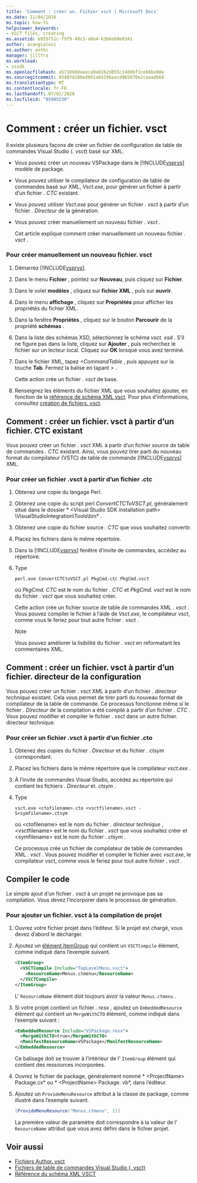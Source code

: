 ```yaml
---
title: 'Comment : créer un. Fichier vsct | Microsoft Docs'
ms.date: 11/04/2016
ms.topic: how-to
helpviewer_keywords:
- VSCT files, creating
ms.assetid: b955f51c-f9f9-49c3-a8e4-63b6eb0e0341
author: acangialosi
ms.author: anthc
manager: jillfra
ms.workload:
- vssdk
ms.openlocfilehash: a571098deeeca0e8262d855c24d0bf1ce66be08e
ms.sourcegitcommit: 05487d286ed891a04196aacd965870e2ceaadb68
ms.translationtype: MT
ms.contentlocale: fr-FR
ms.lasthandoff: 07/02/2020
ms.locfileid: "85905530"
---
```

# <a name="how-to-create-a-vsct-file"></a>Comment : créer un fichier. vsct

Il existe plusieurs façons de créer un fichier de configuration de table de commandes Visual Studio (*. vsct*) basé sur XML.

- Vous pouvez créer un nouveau VSPackage dans le [!INCLUDE[vsprvs](../../code-quality/includes/vsprvs_md.md)] modèle de package.

- Vous pouvez utiliser le compilateur de configuration de table de commandes basé sur XML, *Vsct.exe*, pour générer un fichier à partir d’un fichier *. CTC* existant.

- Vous pouvez utiliser *Vsct.exe* pour générer un fichier *. vsct* à partir d’un fichier *. Directeur* de la génération.

- Vous pouvez créer manuellement un nouveau fichier *. vsct* .

  Cet article explique comment créer manuellement un nouveau fichier *. vsct* .

### <a name="to-manually-create-a-new-vsct-file"></a>Pour créer manuellement un nouveau fichier. vsct

1. Démarrez [!INCLUDE[vsprvs](../../code-quality/includes/vsprvs_md.md)].

2. Dans le menu **Fichier** , pointez sur **Nouveau**, puis cliquez sur **Fichier**.

3. Dans le volet **modèles** , cliquez sur **fichier XML** , puis sur **ouvrir**.

4. Dans le menu **affichage** , cliquez sur **Propriétés** pour afficher les propriétés du fichier XML.

5. Dans la fenêtre **Propriétés** , cliquez sur le bouton **Parcourir** de la propriété **schémas** .

6. Dans la liste des schémas XSD, sélectionnez le schéma *vsct. xsd* . S’il ne figure pas dans la liste, cliquez sur **Ajouter** , puis recherchez le fichier sur un lecteur local. Cliquez sur **OK** lorsque vous avez terminé.

7. Dans le fichier XML, tapez *<CommandTable* , puis appuyez sur la touche **Tab**. Fermez la balise en tapant *>* .

    Cette action crée un fichier *. vsct* de base.

8. Renseignez les éléments du fichier XML que vous souhaitez ajouter, en fonction de la [référence de schéma XML vsct](../../extensibility/vsct-xml-schema-reference.md). Pour plus d’informations, consultez [création de fichiers. vsct](../../extensibility/internals/authoring-dot-vsct-files.md).

<a name="how-to-create-a-dot-vsct-file-from-an-existing-dot-ctc-file"></a>

## <a name="how-to-create-a-vsct-file-from-an-existing-ctc-file"></a>Comment : créer un fichier. vsct à partir d’un fichier. CTC existant

Vous pouvez créer un fichier *. vsct* XML à partir d’un fichier source de table de commandes *. CTC* existant. Ainsi, vous pouvez tirer parti du nouveau format du compilateur (VSTC) de table de commande [!INCLUDE[vsprvs](../../code-quality/includes/vsprvs_md.md)] XML.

### <a name="to-create-a-vsct-file-from-a-ctc-file"></a>Pour créer un fichier .vsct à partir d’un fichier .ctc

1. Obtenez une copie du langage Perl.

2. Obtenez une copie du script perl *ConvertCTCToVSCT.pl*, généralement situé dans le dossier * \<Visual Studio SDK installation path> \VisualStudioIntegration\Tools\bin* .

3. Obtenez une copie du fichier source *. CTC* que vous souhaitez convertir.

4. Placez les fichiers dans le même répertoire.

5. Dans la [!INCLUDE[vsprvs](../../code-quality/includes/vsprvs_md.md)] fenêtre d’invite de commandes, accédez au répertoire.

6. Type

   ```
   perl.exe ConvertCTCtoVSCT.pl PkgCmd.ctc PkgCmd.vsct
   ```

    où *PkgCmd. CTC* est le nom du fichier *. CTC* et *PkgCmd. vsct* est le nom du fichier *. vsct* que vous souhaitez créer.

    Cette action crée un fichier source de table de commandes XML *. vsct* . Vous pouvez compiler le fichier à l’aide de *Vsct.exe*, le compilateur vsct, comme vous le feriez pour tout autre fichier *. vsct* .

   > [!NOTE]
   > Vous pouvez améliorer la lisibilité du fichier *. vsct* en reformatant les commentaires XML.

<a name="how-to-create-a-dot-vsct-file-from-an-existing-dot-cto-file"></a>

## <a name="how-to-create-a-vsct-file-from-an-existing-cto-file"></a>Comment : créer un fichier. vsct à partir d’un fichier. directeur de la configuration

Vous pouvez créer un fichier *. vsct* XML à partir d’un fichier *. directeur technique* existant. Cela vous permet de tirer parti du nouveau format de compilateur de la table de commande. Ce processus fonctionne même si le fichier *. Directeur* de la compilation a été compilé à partir d’un fichier *. CTC* . Vous pouvez modifier et compiler le fichier *. vsct* dans un autre fichier. directeur technique.

### <a name="to-create-a-vsct-file-from-a-cto-file"></a>Pour créer un fichier .vsct à partir d’un fichier .cto

1. Obtenez des copies du fichier *. Directeur* et du fichier *. ctsym* correspondant.

2. Placez les fichiers dans le même répertoire que le compilateur *vsct.exe* .

3. À l’invite de commandes Visual Studio, accédez au répertoire qui contient les fichiers *. Directeur* et. *ctsym* .

4. Type

    ```
    vsct.exe <ctofilename>.cto <vsctfilename>.vsct -S<symfilename>.ctsym
    ```

     où \<ctofilename\> est le nom du fichier *. directeur technique* , \<vsctfilename\> est le nom du fichier *. vsct* que vous souhaitez créer et \<symfilename\> est le nom du fichier *. ctsym* .

     Ce processus crée un fichier de compilateur de table de commandes XML *. vsct* . Vous pouvez modifier et compiler le fichier avec *vsct.exe*, le compilateur vsct, comme vous le feriez pour tout autre fichier *. vsct* .

## <a name="compile-the-code"></a>Compiler le code
 Le simple ajout d’un fichier *. vsct* à un projet ne provoque pas sa compilation. Vous devez l’incorporer dans le processus de génération.

### <a name="to-add-a-vsct-file-to-project-compilation"></a>Pour ajouter un fichier. vsct à la compilation de projet

1. Ouvrez votre fichier projet dans l’éditeur. Si le projet est chargé, vous devez d’abord le décharger.

2. Ajoutez un [élément ItemGroup](../../msbuild/itemgroup-element-msbuild.md) qui contient un `VSCTCompile` élément, comme indiqué dans l’exemple suivant.

    ```xml
    <ItemGroup>
      <VSCTCompile Include="TopLevelMenu.vsct">
        <ResourceName>Menus.ctmenu</ResourceName>
      </VSCTCompile>
    </ItemGroup>

    ```

     L' `ResourceName` élément doit toujours avoir la valeur `Menus.ctmenu` .

3. Si votre projet contient un fichier *. resx* , ajoutez un `EmbeddedResource` élément qui contient un `MergeWithCTO` élément, comme indiqué dans l’exemple suivant :

    ```xml
    <EmbeddedResource Include="VSPackage.resx">
      <MergeWithCTO>true</MergeWithCTO>
      <ManifestResourceName>VSPackage</ManifestResourceName>
    </EmbeddedResource>

    ```

     Ce balisage doit se trouver à l’intérieur de l' `ItemGroup` élément qui contient des ressources incorporées.

4. Ouvrez le fichier de package, généralement nommé * \<ProjectName\> Package.cs* ou * \<ProjectName\> Package. vb*, dans l’éditeur.

5. Ajoutez un `ProvideMenuResource` attribut à la classe de package, comme illustré dans l’exemple suivant.

    ```csharp
    [ProvideMenuResource("Menus.ctmenu", 1)]
    ```

     La première valeur de paramètre doit correspondre à la valeur de l' `ResourceName` attribut que vous avez défini dans le fichier projet.

## <a name="see-also"></a>Voir aussi
- [Fichiers Author. vsct](../../extensibility/internals/authoring-dot-vsct-files.md)
- [Fichiers de table de commandes Visual Studio (. vsct)](../../extensibility/internals/visual-studio-command-table-dot-vsct-files.md)
- [Référence du schéma XML VSCT](../../extensibility/vsct-xml-schema-reference.md)
